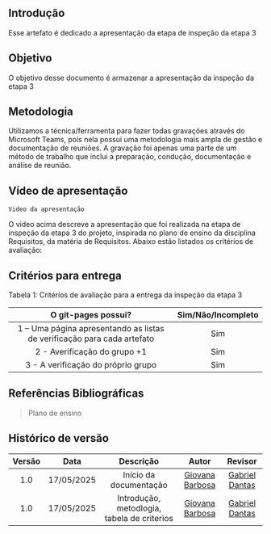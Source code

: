 ## Introdução

Esse artefato é dedicado a apresentação da etapa de inspeção da etapa 3

## Objetivo

O objetivo desse documento é armazenar a apresentação da inspeção da etapa 3

## Metodologia

Utilizamos a técnica/ferramenta para fazer todas gravações através do Microsoft Teams, pois nela possui uma metodologia mais ampla de gestão e documentação de reuniões. A gravação foi apenas uma parte de um método de trabalho que inclui a preparação, condução, documentação e análise de reunião.

## Vídeo de apresentação

    Video da apresentação




O video acima descreve a apresentação que foi realizada na etapa de inspeção da etapa 3 do projeto, inspirada no plano de ensino da disciplina Requisitos, da matéria de Requisitos. Abaixo estão listados os critérios de avaliação:

## Critérios para entrega

Tabela 1: Critérios de avaliação para a entrega da inspeção da etapa 3

|                                                                                                                      O git-pages possui?                                                                                                                      | Sim/Não/Incompleto | 
| :-----------------------------------------------------------------------------------------------------------------------------------------------------------------------------------------------------------------------------------------------------------: | :----------------: |
|                                                                                   1 – Uma página apresentando as listas de verificação para cada artefato                                                                                |              Sim      |                                 
|                                2 - Averificação do grupo +1  |         Sim               
|                                                                               3 - A verificação do próprio grupo                                      |        Sim         
                                                 

## Referências Bibliográficas

> Plano de ensino

## Histórico de versão

| Versão |    Data    |              Descrição              |                     Autor                     | Revisor |
| :----: | :--------: | :---------------------------------: | :-------------------------------------------: | :-----: |
|  1.0   | 17/05/2025 |       Início da documentação        | [Giovana Barbosa ](https://github.com/gio221) |   [Gabriel Dantas](https://github.com/gbevi)         |
|  1.0   | 17/05/2025 |      Introdução, metodlogia, tabela de criterios       | [Giovana Barbosa ](https://github.com/gio221) |    [Gabriel Dantas](https://github.com/gbevi)         |




